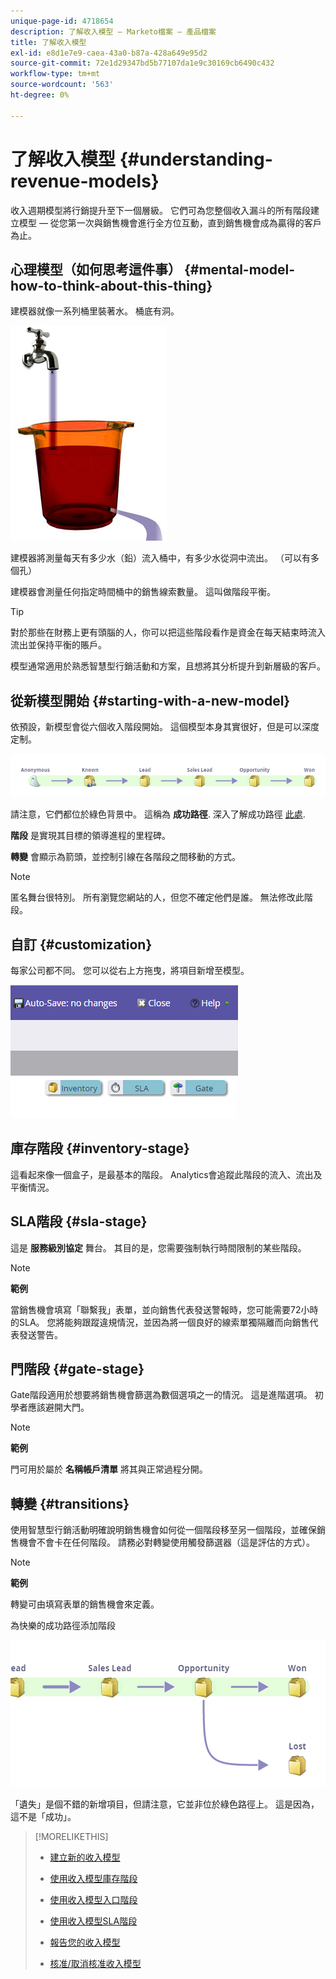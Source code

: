 ```yaml
---
unique-page-id: 4718654
description: 了解收入模型 — Marketo檔案 — 產品檔案
title: 了解收入模型
exl-id: e8d1e7e9-caea-43a0-b87a-428a649e95d2
source-git-commit: 72e1d29347bd5b77107da1e9c30169cb6490c432
workflow-type: tm+mt
source-wordcount: '563'
ht-degree: 0%

---
```


# 了解收入模型 {#understanding-revenue-models}

收入週期模型將行銷提升至下一個層級。 它們可為您整個收入漏斗的所有階段建立模型 — 從您第一次與銷售機會進行全方位互動，直到銷售機會成為贏得的客戶為止。

## 心理模型（如何思考這件事） {#mental-model-how-to-think-about-this-thing}

建模器就像一系列桶里裝著水。 桶底有洞。

![](assets/image2015-6-12-10-3a14-3a4.png)

建模器將測量每天有多少水（鉛）流入桶中，有多少水從洞中流出。 （可以有多個孔）

建模器會測量任何指定時間桶中的銷售線索數量。 這叫做階段平衡。

>[!TIP]
>
>對於那些在財務上更有頭腦的人，你可以把這些階段看作是資金在每天結束時流入流出並保持平衡的賬戶。

模型通常適用於熟悉智慧型行銷活動和方案，且想將其分析提升到新層級的客戶。

## 從新模型開始 {#starting-with-a-new-model}

依預設，新模型會從六個收入階段開始。 這個模型本身其實很好，但是可以深度定制。

![](assets/image2015-6-12-9-3a43-3a11.png)

請注意，它們都位於綠色背景中。 這稱為 **成功路徑**. 深入了解成功路徑 [此處](/help/marketo/product-docs/reporting/revenue-cycle-analytics/revenue-cycle-models/understanding-revenue-model-success-path.md).

**階段** 是實現其目標的領導進程的里程碑。

**轉變** 會顯示為箭頭，並控制引線在各階段之間移動的方式。

>[!NOTE]
>
>匿名舞台很特別。 所有瀏覽您網站的人，但您不確定他們是誰。 無法修改此階段。

## 自訂 {#customization}

每家公司都不同。 您可以從右上方拖曳，將項目新增至模型。

![](assets/image2015-6-12-9-3a45-3a36.png)

## 庫存階段 {#inventory-stage}

這看起來像一個盒子，是最基本的階段。 Analytics會追蹤此階段的流入、流出及平衡情況。

## SLA階段 {#sla-stage}

這是 **服務級別協定** 舞台。 其目的是，您需要強制執行時間限制的某些階段。

>[!NOTE]
>
>**範例**
>
>當銷售機會填寫「聯繫我」表單，並向銷售代表發送警報時，您可能需要72小時的SLA。 您將能夠跟蹤違規情況，並因為將一個良好的線索單獨隔離而向銷售代表發送警告。

## 門階段 {#gate-stage}

Gate階段適用於想要將銷售機會篩選為數個選項之一的情況。 這是進階選項。 初學者應該避開大門。

>[!NOTE]
>
>**範例**
>
>門可用於屬於 **名稱帳戶清單** 將其與正常過程分開。

## 轉變 {#transitions}

使用智慧型行銷活動明確說明銷售機會如何從一個階段移至另一個階段，並確保銷售機會不會卡在任何階段。 請務必對轉變使用觸發篩選器（這是評估的方式）。

>[!NOTE]
>
>**範例**
>
>轉變可由填寫表單的銷售機會來定義。

為快樂的成功路徑添加階段

![](assets/image2015-6-12-10-3a10-3a26.png)

「遺失」是個不錯的新增項目，但請注意，它並非位於綠色路徑上。 這是因為，這不是「成功」。

>[!MORELIKETHIS]
>
>* [建立新的收入模型](/help/marketo/product-docs/reporting/revenue-cycle-analytics/revenue-cycle-models/create-a-new-revenue-model.md)
>
>* [使用收入模型庫存階段](/help/marketo/product-docs/reporting/revenue-cycle-analytics/revenue-cycle-models/using-revenue-model-inventory-stages.md)
>
>* [使用收入模型入口階段](/help/marketo/product-docs/reporting/revenue-cycle-analytics/revenue-cycle-models/using-revenue-model-gate-stages.md)
>
>* [使用收入模型SLA階段](/help/marketo/product-docs/reporting/revenue-cycle-analytics/revenue-cycle-models/using-revenue-model-sla-stages.md)
>
>* [報告您的收入模型](/help/marketo/product-docs/reporting/revenue-cycle-analytics/revenue-cycle-models/report-on-your-revenue-model.md)
>
>* [核准/取消核准收入模型](/help/marketo/product-docs/reporting/revenue-cycle-analytics/revenue-cycle-models/approve-unapprove-a-revenue-model.md)

